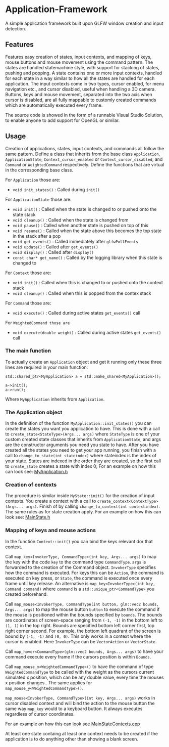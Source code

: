 # Application-Framework

A simple application framework built upon GLFW window creation and input detection.

## Features

Features easy creation of states, input contexts, and mapping of keys, mouse buttons and mouse movement using the command pattern.
The states are handled statemachine style, with support for stacking of states, pushing and popping. 
A state contains one or more input contexts, handled for each state in a way similar to how all the states are handled for each application.
The input contexts come in two types, cursor enabled, for menu navigation etc., and cursor disabled, useful when handling a 3D camera.
Buttons, keys and mouse movement, separated into the two axis when cursor is disabled, are all fully mappable to customly created commands which are automatically executed every frame. 

The source code is showed in the form of a runnable Visual Studio Solution, to enable anyone to add support for OpenGL or similar.

## Usage

Creation of applications, states, input contexts, and commands all follow the same pattern. Define a class that inherits from the base class `Application`, `ApplicationState`, `Context_cursor_enabled` or `Context_cursor_disabled`, and `Command` or `WeightedCommand` respectively.
Define the functions that are virtual in the corresponding base class.

For `Application` those are:
  - `void init_states()` : Called during `init()`

For `ApplicationState` those are:
  - `void init()` : Called when the state is changed to or pushed onto the state stack
  - `void cleanup()` : Called when the state is changed from
  - `void pause()` : Called when another state is pushed on top of this
  - `void resume()` : Called when the state above this becomes the top state in the stack after a pop
  - `void get_events()` : Called immediately after `glfwPollEvents`
  - `void update()` : Called after `get_events()`
  - `void display()` : Called after `display()`
  - `const char* get_name()` : Called by the logging library when this state is changed to
  
For `Context` those are:
  - `void init()` : Called when this is changed to or pushed onto the context stack
  - `void cleanup()` : Called when this is popped from the contex stack
  
For `Command` those are:
  - `void execute()` : Called during active states `get_events()` call
  
For `WeightedCommand those are`
  - `void execute(double weight)` : Called during active states `get_events()` call
  

### The main function
  
To actually create an `Application` object and get it running only these three lines are required in your main function:

```
std::shared_ptr<MyApplication> a = std::make_shared<MyApplication>();

a->init();
a->run();
```

Where `MyApplication` inherits from `Application`.

### The Application object

In the definition of the function `MyApplication::init_states()` you can create the states you want you application to have. 
This is done with a call to `create_state<StateType>(Args... args)` where `StateType` is one of your custom created state classes that inherits from `ApplicationState`, and args are the constructor arguments you need you state to have.
After you have created all the states you need to get your app running, you finish with a call to `change_to_state(int stateindex)` where stateindex is the index of your state. States are indexed in the order they are created, so the first call to `create_state` creates a state with index 0;
For an example on how this can look see: [MyApplication.h](https://github.com/lyktstolpe/Application-Framework/blob/master/Application%20OpenGL/MyApplication.h)

### Creation of contexts

The procedure is similar inside `MyState::init()` for the creation of input contexts. You create a context with a call to `create_context<ContextType>(Args... args)`.
Finish of by calling `change_to_context(int contextindex)`. The same rules as for state creation apply.
For an example on how this can look see: [MainState.h](https://github.com/lyktstolpe/Application-Framework/blob/master/Application%20OpenGL/MainState/MainState.h)

### Mapping of keys and mouse actions

In the function `Context::init()` you can bind the keys relevant dor that context. 

Call `map_key<InvokerType, CommandType>(int key, Args... args)` to map the key with the code `key` to the command type `CommandType`. `args` is forwarded to the creation of the Command object.
`InvokerType` specifies how the command is executed. For keys this can be `Action`, the command is executed on key press, or `State`, the command is executed once every frame until key release.
An alternative is `map_key<InvokerType>(int key, Command command)` where `command` is a `std::unique_ptr<CommandType>` you created beforehand.

Call `map_mouse<InvokerType, CommandType(int button, glm::vec2 bounds, Args... args)` to map the mouse button `button` to execute the command if the mouse is positioned within the bounds specified by `bounds`. 
The bounds are coordinates of screen-space ranging from `(-1, -1)` in the bottom left to `(1, 1)` in the top right. Bounds are specified bottom left corner first, top right corner second. For example, the bottom left quadrant of the screen is bound by `(-1, -1)` and `(0, 0)`.
This only works in a context where the cursor is enabled.
Here `InvokerType` can be `VectorAction` or `VectorState`.

Call `map_hover<CommandType>(glm::vec2 bounds, Args... args)` to have your command execute every frame if the cursors position is within `Bounds`.

Call `map_mouse_x<WeightedCommandType>()` to have the command of type `WeightedCommandType` to be called with the weight as the cursors current simulated x position, which can be any double value, every time the mouses x position changes..
The same applies for `map_mouse_y<WeightedCommandType>()`.

`map_mouse<InvokerType, CommandType>(int key, Args... args)` works in cursor disabled context and will bind the action to the mouse button the same way `map_key` would to a keyboard button. It always executes regardless of cursor coordinates.

For an example on how this can look see [MainStateContexts.cpp](https://github.com/lyktstolpe/Application-Framework/blob/master/Application%20OpenGL/MainState/Contexts/MainStateContexts.cpp)

At least one state containg at least one context needs to be created if the application is to do anything other than showing a blank screen.

